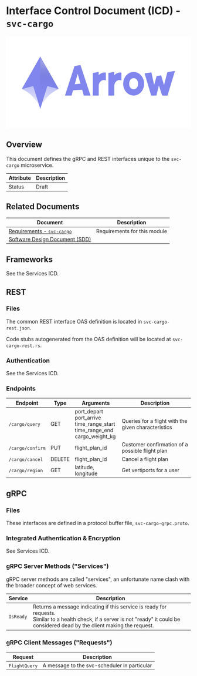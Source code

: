 # Interface Control Document (ICD) - `svc-cargo`

<center>

<img src="https://github.com/Arrow-air/tf-github/raw/main/src/templates/doc-banner-services.png" style="height:250px" />

</center>

## Overview

This document defines the gRPC and REST interfaces unique to the `svc-cargo` microservice.

Attribute | Description
--- | ---
Status | Draft

## Related Documents

Document | Description
--- | ---
[Requirements - `svc-cargo`](https://docs.google.com/spreadsheets/d/1OliSp9BDvMuVvGmSRh1z_Z58QtjlSknLxGVdVZs2l7A/edit#gid=0) | Requirements for this module
[Software Design Document (SDD)](./sdd.md) | 

## Frameworks

See the Services ICD.

## REST

### Files

The common REST interface OAS definition is located in `svc-cargo-rest.json`.

Code stubs autogenerated from the OAS definition will be located at `svc-cargo-rest.rs`.

### Authentication

See the Services ICD.

### Endpoints

| Endpoint | Type | Arguments | Description |
| ---- | --- | ---- | ---- |
| `/cargo/query` | GET | port_depart<br>port_arrive<br>time_range_start<br>time_range_end<br>cargo_weight_kg | Queries for a flight with the given characteristics
| `/cargo/confirm` | PUT | flight_plan_id | Customer confirmation of a possible flight plan
| `/cargo/cancel` | DELETE | flight_plan_id | Cancel a flight plan
| `/cargo/region` | GET | latitude, longitude | Get vertiports for a user


## gRPC

### Files

These interfaces are defined in a protocol buffer file, `svc-cargo-grpc.proto`.

### Integrated Authentication & Encryption

See Services ICD.

### gRPC Server Methods ("Services")

gRPC server methods are called "services", an unfortunate name clash with the broader concept of web services.

| Service | Description |
| ---- | ---- |
| `IsReady` | Returns a message indicating if this service is ready for requests.<br>Similar to a health check, if a server is not "ready" it could be considered dead by the client making the request.

### gRPC Client Messages ("Requests")

| Request | Description |
| ------    | ------- |
| `FlightQuery` | A message to the svc-scheduler in particular
